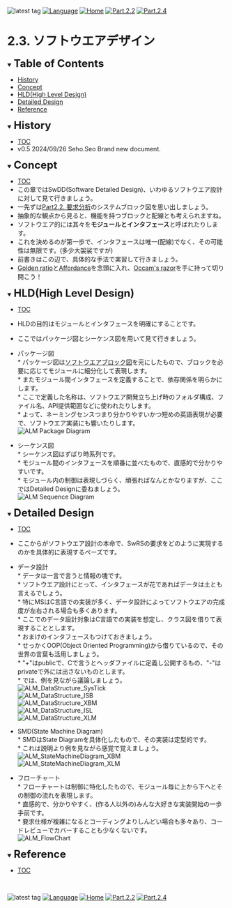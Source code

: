 ![latest tag](https://img.shields.io/github/v/tag/gtuja/CSC_MS.svg?color=brightgreen)
[![Language](https://img.shields.io/badge/%E8%A8%80%E8%AA%9E-English-brightgreen)](https://github.com/gtuja/CSC_MS/blob/main/Part2/3.SoftwareDesign_en.md)
[![Home](https://img.shields.io/badge/Home-Readme-brightgreen)](https://github.com/gtuja/CSC_MS/blob/main/README.md)
[![Part.2.2](https://img.shields.io/badge/Prev-Part.2.2-brightgreen)](https://github.com/gtuja/CSC_MS/blob/main/Part2/2.RequirementAnalysis.md)
[![Part.2.4](https://img.shields.io/badge/Next-Part.2.4-brightgreen)](https://github.com/gtuja/CSC_MS/blob/main/Part2/4.SoftwareImplementation.md)

# 2.3. ソフトウエアデザイン

<div id="toc"></div>
<details open>
<summary><font size="5"><b>Table of Contents</b></font></summary>

- [History](#history)
- [Concept](#Concept)
- [HLD(High Level Design)](#HLD)
- [Detailed Design](#Detailed_Design)
- [Reference](#Reference)

</details>

<div id="history"></div>
<details open>
<summary><font size="5"><b>History</b></font></summary> 

- [TOC](#toc)
- v0.5 2024/09/26 Seho.Seo Brand new document.

</details>

<div id="Concept"></div>
<details open>
<summary><font size="5"><b>Concept</b></font></summary>

- [TOC](#toc)
- この章ではSwDD(Software Detailed Design)、いわゆるソフトウエア設計に対して見て行きましょう。
- 一先ずは[Part2.2. 要求分析](https://github.com/gtuja/CSC_MS/blob/main/Part2/2.RequirementAnalysis.md#project_alm)のシステムブロック図を思い出しましょう。
- 抽象的な観点から見ると、機能を持つブロックと配線とも考えられますね。
- ソフトウエア的には其々を**モジュールとインタフェース**と呼ばれたりします。
- これを決めるのが第一歩で、インタフェースは唯一(配線)でなく、その可能性は無限です。(多少大袈裟ですが)
- 前書きはこの辺で、具体的な手法で実習して行きましょう。
- [Golden ratio](https://en.m.wikipedia.org/wiki/Golden_ratio)と[Affordance](https://en.m.wikipedia.org/wiki/Affordance)を念頭に入れ、[Occam's razor](https://en.m.wikipedia.org/wiki/Occam%27s_razor)を手に持って切り開こう！

</details>

<div id="HLD"></div>
<details open>
<summary><font size="5"><b>HLD(High Level Design)</b></font></summary>

- [TOC](#toc)
- HLDの目的はモジュールとインタフェースを明確にすることです。
- ここではパッケージ図とシーケンス図を用いて見て行きましょう。
- パッケージ図<br>
\* パッケージ図は[ソフトウエアブロック図](https://github.com/gtuja/CSC_MS/blob/main/Resources/Part2/Part2_ALM_SoftwareBlockDiagram.drawio.png)を元にしたもので、ブロックを必要に応じてモジュールに細分化して表現します。<br>
\* またモジュール間インタフェースを定義することで、依存関係を明らかにします。<br>
\* ここで定義した名称は、ソフトウエア開発立ち上げ時のフォルダ構成、ファイル名、API提供範囲などに使われたりします。<br>
\* よって、ネーミングセンスつまり分かりやすいかつ短めの英語表現が必要で、ソフトウエア実装にも響いたりします。<br>
![ALM Package Diagram](https://github.com/gtuja/CSC_MS/blob/main/Resources/Part2/Part2_ALM_PackageDiagram.drawio.png)<br>

- シーケンス図<br>
\* シーケンス図はずばり時系列です。<br>
\* モジュール間のインタフェースを順番に並べたもので、直感的で分かりやすいです。<br>
\* モジュール内の制御は表現しづらく、頑張ればなんとかなりますが、ここではDetailed Designに委ねましょう。<br>
![ALM Sequence Diagram](https://github.com/gtuja/CSC_MS/blob/main/Resources/Part2/Part2_ALM_SequenceDiagram.drawio.png)<br>

</details>

<div id="Detailed_Design"></div>
<details open>
<summary><font size="5"><b>Detailed Design</b></font></summary>

- [TOC](#toc)
- ここからがソフトウエア設計の本命で、SwRSの要求をどのように実現するのかを具体的に表現するペーズです。
- データ設計<br>
\* データは一言で言うと情報の塊です。<br>
\* ソフトウエア設計にとって、インタフェースが花であればデータは土とも言えるでしょう。<br>
\* 特にMSはC言語での実装が多く、データ設計によってソフトウエアの完成度が左右される場合も多くあります。<br>
\* ここでのデータ設計対象はC言語での実装を想定し、クラス図を借りて表現することとします。<br>
\* おまけのインタフェースもつけておきましょう。<br>
\* せっかくOOP(Object Oriented Programming)から借りているので、その世界の言葉も活用しましょう。<br>
\* "+"はpublicで、Cで言うとヘッダファイルに定義し公開するもの、"-"はprivateで外には出さないものとします。<br>
\* では、例を見ながら議論しましょう。<br>
![ALM_DataStructure_SysTick](https://github.com/gtuja/CSC_MS/blob/main/Resources/Part2/Part2_ALM_DataStructure_SysTick.drawio.png)<br>
![ALM_DataStructure_ISB](https://github.com/gtuja/CSC_MS/blob/main/Resources/Part2/Part2_ALM_DataStructure_ISB.drawio.png)<br>
![ALM_DataStructure_XBM](https://github.com/gtuja/CSC_MS/blob/main/Resources/Part2/Part2_ALM_DataStructure_XBM.drawio.png)<br>
![ALM_DataStructure_ISL](https://github.com/gtuja/CSC_MS/blob/main/Resources/Part2/Part2_ALM_DataStructure_ISL.drawio.png)<br>
![ALM_DataStructure_XLM](https://github.com/gtuja/CSC_MS/blob/main/Resources/Part2/Part2_ALM_DataStructure_XLM.drawio.png)<br>

- SMD(State Machine Diagram)<br>
\* SMDはState Diagramを具体化したもので、その実装は定型的です。<br>
\* これは説明より例を見ながら感覚で覚えましょう。<br>
![ALM_StateMachineDiagram_XBM](https://github.com/gtuja/CSC_MS/blob/main/Resources/Part2/Part2_ALM_StateMachineDiagram_XBM.drawio.png)<br>
![ALM_StateMachineDiagram_XLM](https://github.com/gtuja/CSC_MS/blob/main/Resources/Part2/Part2_ALM_StateMachineDiagram_XLM.drawio.png)<br>
- フローチャート<br>
\* フローチャートは制御に特化したもので、モジュール毎に上から下へとその制御の流れを表現します。<br>
\* 直感的で、分かりやすく、(作る人以外の)みんな大好きな実装開始の一歩手前です。<br>
\* 要求仕様が複雑になるとコーディングよりしんどい場合も多々あり、コードレビューでカバーすることも少なくないです。<br>
![ALM_FlowChart](https://github.com/gtuja/CSC_MS/blob/main/Resources/Part2/Part2_ALM_FlowChart.drawio.png)<br>

</details>

<div id="Reference"></div>
<details open>
<summary><font size="5"><b>Reference</b></font></summary>

- [TOC](#toc)

</details>
<br>

![latest tag](https://img.shields.io/github/v/tag/gtuja/CSC_MS.svg?color=brightgreen)
[![Language](https://img.shields.io/badge/%E8%A8%80%E8%AA%9E-English-brightgreen)](https://github.com/gtuja/CSC_MS/blob/main/Part2/3.SoftwareDesign_en.md)
[![Home](https://img.shields.io/badge/Home-Readme-brightgreen)](https://github.com/gtuja/CSC_MS/blob/main/README.md)
[![Part.2.2](https://img.shields.io/badge/Prev-Part.2.2-brightgreen)](https://github.com/gtuja/CSC_MS/blob/main/Part2/2.RequirementAnalysis.md)
[![Part.2.4](https://img.shields.io/badge/Next-Part.2.4-brightgreen)](https://github.com/gtuja/CSC_MS/blob/main/Part2/4.SoftwareImplementation.md)
